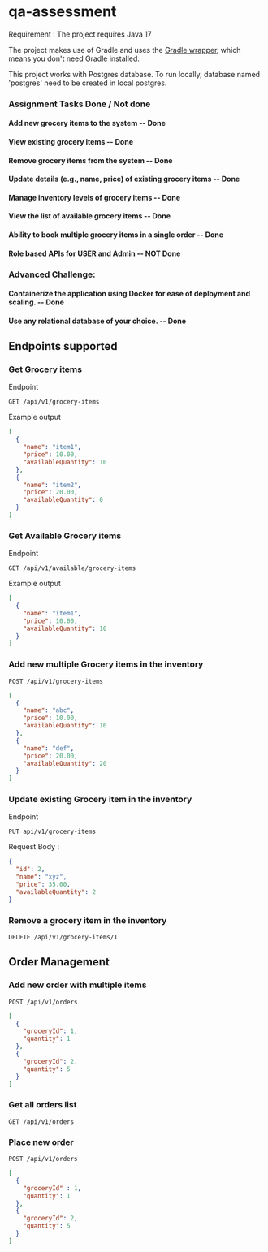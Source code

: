 # qa-assessment

Requirement :
The project requires Java 17

The project makes use of Gradle and uses
the [Gradle wrapper](https://docs.gradle.org/current/userguide/gradle_wrapper.html), which means you don't need Gradle
installed.

This project works with Postgres database. To run locally, database named 'postgres' need to be created in local postgres. 


### Assignment Tasks Done / Not done  
#### Add new grocery items to the system                           -- Done
#### View existing grocery items                                   -- Done
#### Remove grocery items from the system                          -- Done
#### Update details (e.g., name, price) of existing grocery items  -- Done
#### Manage inventory levels of grocery items                      -- Done
#### View the list of available grocery items                      -- Done
#### Ability to book multiple grocery items in a single order      -- Done
#### Role based APIs for USER and Admin                            -- NOT Done

### Advanced Challenge:
#### Containerize the application using Docker for ease of deployment and scaling.     -- Done
#### Use any relational database of your choice.                                       -- Done




## Endpoints supported

### Get Grocery items

Endpoint

```text
GET /api/v1/grocery-items
```

Example output

```json
[
  {
    "name": "item1",
    "price": 10.00,
    "availableQuantity": 10
  },
  {
    "name": "item2",
    "price": 20.00,
    "availableQuantity": 0
  }
]
```

### Get Available Grocery items

Endpoint

```text
GET /api/v1/available/grocery-items
```

Example output

```json
[
  {
    "name": "item1",
    "price": 10.00,
    "availableQuantity": 10
  }
]
```

### Add new multiple Grocery items in the inventory

```text
POST /api/v1/grocery-items
```

```json
[
  {
    "name": "abc",
    "price": 10.00,
    "availableQuantity": 10
  },
  {
    "name": "def",
    "price": 20.00,
    "availableQuantity": 20
  }
]
```

### Update existing Grocery item in the inventory

Endpoint

```text
PUT api/v1/grocery-items
```

Request Body :

```json
{
  "id": 2,
  "name": "xyz",
  "price": 35.00,
  "availableQuantity": 2
}

```

### Remove a grocery item in the inventory

```text
DELETE /api/v1/grocery-items/1
```

## Order Management

### Add new order with multiple items 

```text
POST /api/v1/orders
```

```json
[
  {
    "groceryId": 1,
    "quantity": 1
  },
  {
    "groceryId": 2,
    "quantity": 5
  }
]
```

### Get all orders list
```text
GET /api/v1/orders
```

###


### Place new order 
```text
POST /api/v1/orders
```

```json
[
  {
    "groceryId" : 1,
    "quantity": 1
  },
  {
    "groceryId": 2,
    "quantity": 5
  }
]
```

###


